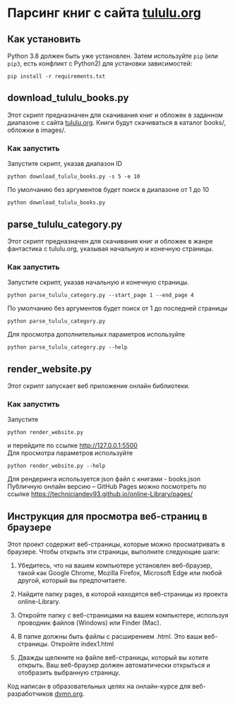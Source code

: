 # Парсинг книг с сайта [tululu.org](https://tululu.org/)

## Как установить

Python 3.8 должен быть уже установлен.
Затем используйте `pip` (или `pip3`, есть конфликт с Python2) для установки зависимостей:
```
pip install -r requirements.txt
```

## download_tululu_books.py
Этот скрипт предназначен для скачивания книг и обложек
в заданном диапазоне с сайта [tululu.org](https://tululu.org/). Книги будут скачиваться в
каталог books/, обложки в images/.

### Как запустить
Запустите скрипт, указав диапазон ID
```
python download_tululu_books.py -s 5 -e 10
```
По умолчанию без аргументов будет поиск в диапазоне от 1 до 10
```
python download_tululu_books.py
```
## parse_tululu_category.py
Этот скрипт предназначен для скачивания книг и обложек в жанре фантастика
с tululu.org, указывая начальную и конечную страницы. 

### Как запустить
Запустите скрипт, указав начальную и конечную страницы.
```
python parse_tululu_category.py --start_page 1 --end_page 4
```
По умолчанию без аргументов будет поиск от 1 до последней страницы
```
python parse_tululu_category.py
```
Для просмотра дополнительных параметров используйте 
```
python parse_tululu_category.py --help
```

## render_website.py
Этот скрипт запускает веб приложение онлайн библиотеки. 
### Как запустить
Запустите
```
python render_website.py
```
и перейдите по ссылке http://127.0.0.1:5500 \
Для просмотра параметров используйте
```
python render_website.py --help
```
Для рендеринга используется json файл с книгами - books.json \
Публичную онлайн версию – GitHub Pages можно посмотреть по ссылке https://techniciandev93.github.io/online-Library/pages/ 

## Инструкция для просмотра веб-страниц в браузере

Этот проект содержит веб-страницы, которые можно просматривать в браузере. Чтобы открыть эти страницы, выполните следующие шаги:

1. Убедитесь, что на вашем компьютере установлен веб-браузер, такой как Google Chrome, Mozilla Firefox, Microsoft Edge или любой другой, который вы предпочитаете.

2. Найдите папку pages, в которой находятся веб-страницы из проекта online-Library.
3. Откройте папку с веб-страницами на вашем компьютере, используя проводник файлов (Windows) или Finder (Mac).

4. В папке должны быть файлы с расширением .html. Это ваши веб-страницы. Откройте index1.html

5. Дважды щелкните на файле веб-страницы, который вы хотите открыть. Ваш веб-браузер должен автоматически открыться и отобразить выбранную страницу.

Код написан в образовательных целях на онлайн-курсе для веб-разработчиков [dvmn.org](https://dvmn.org/).